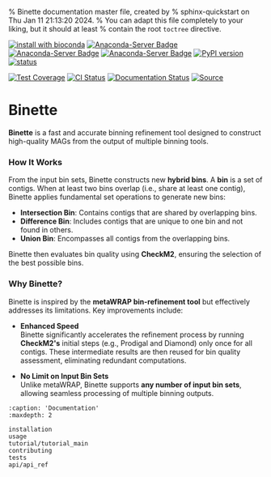 % Binette documentation master file, created by
% sphinx-quickstart on Thu Jan 11 21:13:20 2024.
% You can adapt this file completely to your liking, but it should at least
% contain the root `toctree` directive.


[![install with bioconda](https://img.shields.io/badge/install%20with-bioconda-brightgreen.svg?style=flat)](http://bioconda.github.io/recipes/binette/README.html)  [![Anaconda-Server Badge](https://anaconda.org/bioconda/binette/badges/downloads.svg)](https://anaconda.org/bioconda/binette)
[![Anaconda-Server Badge](https://anaconda.org/bioconda/binette/badges/license.svg)](https://anaconda.org/bioconda/binette) 
[![Anaconda-Server Badge](https://anaconda.org/bioconda/binette/badges/version.svg)](https://anaconda.org/bioconda/binette)
[![PyPI version](https://badge.fury.io/py/Binette.svg)](https://badge.fury.io/py/Binette)
[![status](https://joss.theoj.org/papers/ad304709d59f1a51a31614393b09ba2b/status.svg)](https://joss.theoj.org/papers/ad304709d59f1a51a31614393b09ba2b)

[![Test Coverage](https://genotoul-bioinfo.github.io/Binette/coverage-badge.svg)](https://genotoul-bioinfo.github.io/Binette/) 
[![CI Status](https://github.com/genotoul-bioinfo/Binette/actions/workflows/binette_ci.yml/badge.svg)](https://github.com/genotoul-bioinfo/Binette/actions/workflows)
[![Documentation Status](https://readthedocs.org/projects/binette/badge/?version=latest)](https://binette.readthedocs.io/en/latest/?badge=latest)
[![Source](https://img.shields.io/badge/source-GitHub-303030.svg?maxAge=2678400&style=flat-square)](https://github.com/genotoul-bioinfo/Binette)

# Binette

**Binette** is a fast and accurate binning refinement tool designed to construct high-quality MAGs from the output of multiple binning tools.  

### How It Works  

From the input bin sets, Binette constructs new **hybrid bins**. A **bin** is a set of contigs. When at least two bins overlap (i.e., share at least one contig), Binette applies fundamental set operations to generate new bins:  

- **Intersection Bin**: Contains contigs that are shared by overlapping bins.  
- **Difference Bin**: Includes contigs that are unique to one bin and not found in others.  
- **Union Bin**: Encompasses all contigs from the overlapping bins.  

Binette then evaluates bin quality using **CheckM2**, ensuring the selection of the best possible bins.  

### Why Binette?  

Binette is inspired by the **metaWRAP bin-refinement tool** but effectively addresses its limitations. Key improvements include:  

- **Enhanced Speed**  
  Binette significantly accelerates the refinement process by running **CheckM2's** initial steps (e.g., Prodigal and Diamond) only once for all contigs. These intermediate results are then reused for bin quality assessment, eliminating redundant computations.  

- **No Limit on Input Bin Sets**  
  Unlike metaWRAP, Binette supports **any number of input bin sets**, allowing seamless processing of multiple binning outputs.  




```{toctree}
:caption: 'Documentation'
:maxdepth: 2

installation
usage
tutorial/tutorial_main
contributing
tests
api/api_ref
```

